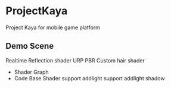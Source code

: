 
# ProjectKaya
Project Kaya for mobile game platform

## Demo Scene
Realtime Reflection shader
URP PBR Custom
hair shader
- Shader Graph
- Code Base Shader
   support addlight
   support addlight shadow


